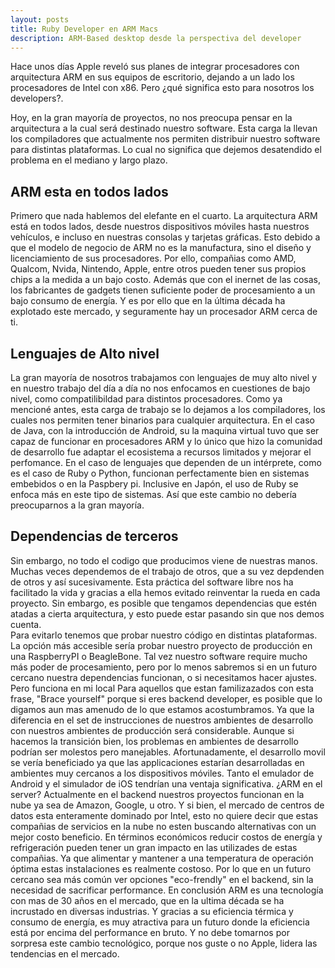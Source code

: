 ```yaml
---
layout: posts
title: Ruby Developer en ARM Macs
description: ARM-Based desktop desde la perspectiva del developer
---
```


Hace unos días Apple reveló sus planes de integrar procesadores con arquitectura ARM en sus equipos de escritorio, dejando a un lado los procesadores de Intel con  x86. Pero ¿qué significa esto para nosotros los developers?.

Hoy, en la gran mayoría de proyectos, no nos preocupa pensar en la arquitectura a la cual será destinado nuestro software. Esta carga  la llevan los compiladores que actualmente nos permiten distribuir nuestro software para distintas plataformas. Lo cual no significa que dejemos desatendido el problema en el mediano y largo plazo.

## ARM esta en todos lados

Primero que nada hablemos del elefante en el cuarto. La arquitectura ARM está en todos lados, desde nuestros dispositivos móviles hasta nuestros vehículos, e incluso en nuestras consolas y tarjetas gráficas. Esto debido a que el modelo de negocio de ARM no es la manufactura, sino el diseño y licenciamiento de sus procesadores. Por ello, compañias como AMD, Qualcom, Nvida, Nintendo, Apple, entre otros pueden tener sus propios chips a la medida a un bajo costo. Además que con el inernet de las cosas, los fabricantes de gadgets tienen suficiente poder de procesamiento a un bajo consumo de energía. Y es por ello que en la última década ha explotado este mercado, y seguramente hay un procesador ARM cerca de ti.

## Lenguajes de Alto nivel

La gran mayoría de nosotros trabajamos con lenguajes de muy alto nivel y en nuestro trabajo del día a día no nos enfocamos en cuestiones de bajo nivel, como compatilibildad para distintos procesadores. Como ya mencioné antes, esta carga de trabajo se lo dejamos a los compiladores, los cuales nos permiten tener binarios para cualquier arquitectura. En el caso de Java, con la introducción de Android, su la maquina virtual tuvo que ser capaz de funcionar en procesadores ARM y lo único que hizo la comunidad de desarrollo fue adaptar el ecosistema a recursos limitados y mejorar el perfomance. En el caso de lenguajes que dependen de un intérprete, como es el caso de Ruby o Python, funcionan perfectamente bien en sistemas embebidos o en la Paspbery pi. Inclusive en Japón, el uso de Ruby se enfoca más en este tipo de sistemas. Así que este cambio no debería preocuparnos a la gran mayoría.

## Dependencias de terceros

Sin embargo, no todo el codigo que producimos viene de nuestras manos. Muchas veces dependemos de el trabajo de otros, que a su vez depdenden de otros y así sucesivamente. Esta práctica del software libre nos ha facilitado la vida y gracias a ella hemos evitado reinventar la rueda en cada proyecto. Sin embargo, es posible que tengamos dependencias que estén atadas a cierta arquitectura, y esto puede estar pasando sin que nos demos cuenta.  
Para evitarlo tenemos que probar nuestro código en distintas plataformas. La opción más accesible sería probar nuestro proyecto de producción en una RaspberryPI o BeagleBone. Tal vez nuestro software require mucho más poder de procesamiento, pero por lo menos sabremos si en un futuro cercano nuestra dependencias funcionan, o si necesitamos hacer ajustes.
Pero funciona en mi local
Para aquellos que estan familizazados con esta frase, "Brace yourself" porque si eres backend developer, es posible que lo digamos aun mas amenudo de lo que estamos acostumbramos. Ya que la diferencia en el set de instrucciones de nuestros ambientes de desarrollo con nuestros ambientes de producción será considerable. Aunque si hacemos la transición bien, los problemas en ambientes de desarrollo podrían ser molestos pero manejables.
Afortunadamente, el desarrollo movil se vería beneficiado ya que las applicaciones estarían desarrolladas en ambientes muy cercanos a los dispositivos móviles. Tanto el emulador de Android y el simulador de iOS tendrían una ventaja significativa.
¿ARM en el server?
Actualmente en el backend nuestros proyectos funcionan en la nube ya sea de Amazon, Google, u otro. Y si bien, el mercado de centros de datos esta enteramente dominado por Intel, esto no quiere decir que estas compañias de servicios en la nube no esten buscando alternativas con un mejor costo beneficio. En términos económicos reducir costos de energía y refrigeración pueden tener un gran impacto en las utilizades de estas compañias. Ya que alimentar y mantener a una temperatura de operación óptima estas instalaciones es realmente costoso. Por lo que en un futuro cercano sea más común ver opciones "eco-frendly" en el backend, sin la necesidad de sacrificar performance.
En conclusión ARM es una tecnología con mas de 30 años en el mercado, que en la ultima década se ha incrustado en diversas industrias. Y gracias a su eficiencia térmica y consumo de energía, es muy atractiva para un futuro donde la eficiencia está por encima del performance en bruto. Y no debe  tomarnos por sorpresa este cambio tecnológico, porque nos guste o no Apple, lidera las tendencias en el mercado.
